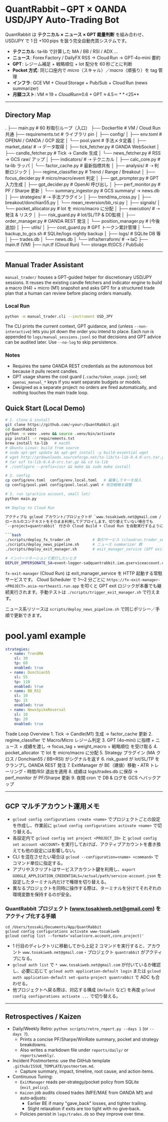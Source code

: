 # QuantRabbit – GPT × OANDA USD/JPY Auto‑Trading Bot

QuantRabbit は **テクニカル × ニュース × GPT 裁量判断** を組み合わせ、  
USD/JPY で 1 日 +100 pips を狙う完全自動売買システムです。  

* **テクニカル** : ta‑lib で計算した MA / BB / RSI / ADX …  
* **ニュース** : Forex Factory / DailyFX RSS → Cloud Run → GPT‑4o‑mini 要約  
* **GPT** : レジーム補足 + 戦略順位 + lot 配分を 60 秒ごとに判断  
* **Pocket 方式** : 同じ口座内で _micro_（スキャル）／_macro_（順張り）を tag 管理  
* **インフラ** : GCE VM + Cloud Storage + Pub/Sub + Cloud Run (news summarizer)  
* **月額コスト** : VM ≈ $19 + Cloud Run ≈ $0.6 + GPT ≈ $4.5 ＝ **$ <25**  

---

## Directory Map

.
├── main.py                  # 60 秒取引ループ（入口）
├── Dockerfile               # VM / Cloud Run 共通
├── requirements.txt         # ライブラリ pin
│
├── config/
│   ├── env.toml             # OPENAI / OANDA / GCP 設定
│   └── pool.yaml            # 手法メタ定義
│
├── market_data/             # ⇢ データ取得
│   ├── tick_fetcher.py      # OANDA WebSocket
│   ├── candle_fetcher.py    # Tick → Candle 生成
│   └── news_fetcher.py      # RSS → GCS raw/ アップ
│
├── indicators/              # ⇢ テクニカル
│   ├── calc_core.py         # ta‑lib ラッパ
│   └── factor_cache.py      # 最新指標共有
│
├── analysis/                # ⇢ 判断ロジック
│   ├── regime_classifier.py # Trend / Range / Breakout
│   ├── focus_decider.py     # micro/macro/event 判定
│   ├── gpt_prompter.py      # GPT 入力生成
│   ├── gpt_decider.py       # OpenAI 呼び出し
│   ├── perf_monitor.py      # PF / Sharpe 更新
│   └── summary_ingestor.py  # GCS summary/ → news.db
│
├── strategies/              # ⇢ 手法プラグイン
│   ├── trend/ma_cross.py
│   ├── breakout/donchian55.py
│   └── mean_reversion/bb_rsi.py
│
├── signals/
│   └── pocket_allocator.py  # lot を micro/macro に分配
│
├── execution/               # ⇢ 発注 & リスク
│   ├── risk_guard.py        # lot/SL/TP & DD監視
│   ├── order_manager.py     # OANDA REST 発注
│   └── position_manager.py  # (今後追加)
│
├── utils/
│   ├── cost_guard.py        # GPT トークン累計管理
│   └── backup_to_gcs.sh     # SQLite/logs nightly backup
│
├── logs/                    # SQLite DB 等
│   ├── trades.db
│   └── news.db
│
└── infra/terraform/         # ⇢ IaC
├── main.tf   (VM)
├── run.tf    (Cloud Run)
└── storage.tf(GCS / PubSub)

---

## Manual Trader Assistant

`manual_trader/` houses a GPT-guided helper for discretionary USD/JPY sessions. It reuses the existing candle fetchers and indicator engine to build a macro (H4) + micro (M1) snapshot and asks GPT for a structured trade plan that a human can review before placing orders manually.

### Local Run

```bash
python -m manual_trader.cli --instrument USD_JPY
```

The CLI prints the current context, GPT guidance, and (unless `--non-interactive`) lets you jot down the order you intend to place. Each run is appended to `logs/manual_sessions.jsonl` so that decisions and GPT advice can be audited later. Use `--no-log` to skip persistence.

### Notes

- Requires the same OANDA REST credentials as the autonomous bot because it pulls recent candles.
- GPT usage shares the cost guard (`.cache/token_usage.json`); set `openai_manual_*` keys if you want separate budgets or models.
- Designed as a separate project: no orders are fired automatically, and nothing touches the main trade loop.

## Quick Start (Local Demo)

```bash
# 1. clone & install
git clone https://github.com/<your>/QuantRabbit.git
cd QuantRabbit
python -m venv .venv && source .venv/bin/activate
pip install -r requirements.txt
brew install ta-lib   # macOS
# Ubuntu Linux: build from source
# sudo apt-get update && apt-get install -y build-essential wget
# wget http://prdownloads.sourceforge.net/ta-lib/ta-lib-0.4.0-src.tar.gz
# tar xzf ta-lib-0.4.0-src.tar.gz && cd ta-lib
# ./configure --prefix=/usr && make && sudo make install

# 2. config
cp config/env.toml  config/env.local.toml   # 編集してキーを投入
cp config/pool.yaml config/pool.local.yaml # 有効戦略を調整

# 3. run (practice account, small lot)
python main.py

## Deploy to Cloud Run

アクティブな gcloud アカウント/プロジェクトが `www.tosakiweb.net@gmail.com / quantrabbit` のままであれば、
ローカルのコンテキストをそのまま利用してデプロイします。切り替えていない場合でも
`--project=quantrabbit` 付きの Cloud Build + Cloud Run を自動実行するようになりました。

```bash
./scripts/deploy_fx_trader.sh          # 取引サービス (cloudrun.trader_service)
./scripts/deploy_news_pipeline.sh      # ニュース summarizer 群
./scripts/deploy_exit_manager.sh       # exit_manager_service (GPT exit判定)

# インパーソネーションで実行したいとき
DEPLOY_IMPERSONATE_SA=event-logger-sa@quantrabbit.iam.gserviceaccount.com ./scripts/deploy_fx_trader.sh
```

`fx-exit-manager` (Cloud Run) は exit_manager_service を HTTP 起動する常駐サービスです。
Cloud Scheduler で 1〜2 分ごとに `https://fx-exit-manager-<PROJECT>.asia-northeast1.run.app` を叩くと
GPT exit ロジックが本番でも継続実行されます。手動テストは `./scripts/trigger_exit_manager.sh`
で行えます。

ニュース系リソースは `scripts/deploy_news_pipeline.sh` で同じポリシー／手順で更新できます。

# pool.yaml example
```yaml
strategies:
  - name: TrendMA
    sl: 30
    tp: 60
    enabled: true
  - name: Donchian55
    sl: 55
    tp: 110
    enabled: true
  - name: BB_RSI
    sl: 10
    tp: 15
    enabled: true
  - name: NewsSpikeReversal
    sl: 10
    tp: 20
    enabled: true
```

Trade Loop Overview
	1.	Tick → Candle(M1) 生成 → factor_cache 更新
	2.	regime_classifier で Macro/Micro レジーム判定
	3.	GPT (4o‑mini) に指標 + ニュース + 成績を渡し
→ focus_tag + weight_macro + 戦略順位 を受け取る
	4.	pocket_allocator で lot を micro/macro に分配
	5.	Strategy プラグイン (MA クロス / Donchian55 / BB+RSI) がシグナルを返す
	6.	risk_guard が lot/SL/TP をクランプし OANDA REST 発注
	7.	ExitManager が BE（建値）移動・ATR トレーリング・時間/RSI 退出を適用
	8.	成績は logs/trades.db に保存 → perf_monitor が PF/Sharpe 更新
	9.	夜間 cron で DB & ログを GCS へバックアップ

---

## GCP マルチアカウント運用メモ

- `gcloud config configurations create <name>` でプロジェクトごとの設定を作成し、作業前に `gcloud config configurations activate <name>` で切り替える。
- 各設定内で `gcloud config set project <PROJECT_ID>` と `gcloud config set account <ACCOUNT>` を実行しておけば、アクティブアカウントを書き換えても他の設定には影響しない。
- CLI を混在させたい場合は `gcloud --configuration=<name> <command>` でコマンド単位に指定する。
- アプリやスクリプトはサービスアカウント鍵を利用し、`export GOOGLE_APPLICATION_CREDENTIALS=/actual/path/service-account.json` を設定したターミナル内だけで権限を切り替える。
- 異なるプロジェクトを同時に操作する際は、ターミナルを分けてそれぞれの環境変数を保持するのが安全。

### QuantRabbit プロジェクト (www.tosakiweb.net@gmail.com) をアクティブ化する手順

```
cd /Users/tossaki/Documents/App/QuantRabbit
gcloud config configurations activate www-tosakiweb
gcloud config list --format='value(core.account,core.project)'
```

- 1 行目のディレクトリに移動してから上記 2 コマンドを実行すると、アカウント `www.tosakiweb.net@gmail.com`・プロジェクト `quantrabbit` がアクティブになる。
- `gcloud auth list` で `* www.tosakiweb.net@gmail.com` が付いているか確認し、必要に応じて `gcloud auth application-default login` または `gcloud auth application-default set-quota-project quantrabbit` で ADC も合わせる。
- 他プロジェクトへ戻る際は、対応する構成 (`default` など) を再度 `gcloud config configurations activate ...` で切り替える。

---

## Retrospectives / Kaizen

- Daily/Weekly Retro: `python scripts/retro_report.py --days 1` (or `--days 7`).
  - Prints a concise PF/Sharpe/WinRate summary, pocket and strategy breakdowns.
  - Also writes a markdown file under `reports/daily/` or `reports/weekly/`.
- Incident Postmortems: use the GitHub template `.github/ISSUE_TEMPLATE/postmortem.md`.
  - Capture summary, impact, timeline, root cause, and action items.
- Continuous Tuning:
  - `ExitManager` reads per‑strategy/pocket policy from SQLite (`exit_policy`).
  - `Kaizen` job audits closed trades (MFE/MAE from OANDA M1) and auto‑adjusts:
    - Earlier BE if many "gave_back" losses, and tighter trailing.
    - Slight relaxation if exits are too tight with no give‑back.
  - Policies persist in `logs/trades.db` so they improve over time.
